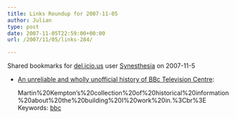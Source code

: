 ```yaml
---
title: Links Roundup for 2007-11-05
author: Julian
type: post
date: 2007-11-05T22:59:00+00:00
url: /2007/11/05/links-284/

---
```

Shared bookmarks for [del.icio.us][1] user  [Synesthesia][2] on 2007-11-5

  * [An unreliable and wholly unofficial history of BBc Television Centre][3]:
  
    Martin%20Kempton&#8217;s%20collection%20of%20historical%20information%20about%20the%20building%20I%20work%20in.%3Cbr%3E Keywords: [bbc][4]

 [1]: http://del.icio.us/
 [2]: http://del.icio.us/synesthesia
 [3]: http://www.tvstudiohistory.co.uk/tv%20centre%20history.htm "http://www.tvstudiohistory.co.uk/tv%20centre%20history.htm"
 [4]: http://del.icio.us/synesthesia/bbc